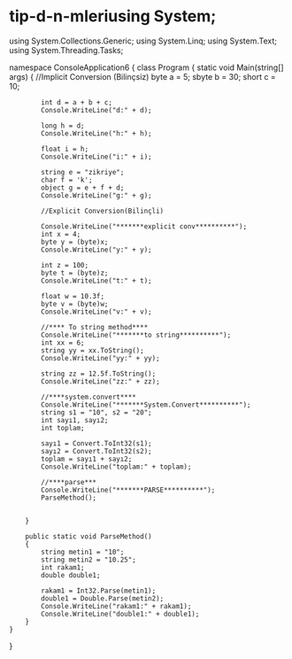 # tip-d-n-mleriusing System;
using System.Collections.Generic;
using System.Linq;
using System.Text;
using System.Threading.Tasks;

namespace ConsoleApplication6
{
    class Program
    {
        static void Main(string[] args)
        {
            //Implicit Conversion (Bilinçsiz)
            byte a = 5;
            sbyte b = 30;
            short c = 10;

            int d = a + b + c;
            Console.WriteLine("d:" + d);

            long h = d;
            Console.WriteLine("h:" + h);

            float i = h;
            Console.WriteLine("i:" + i);

            string e = "zikriye";
            char f = 'k';
            object g = e + f + d;
            Console.WriteLine("g:" + g);

            //Explicit Conversion(Bilinçli)

            Console.WriteLine("*******explicit conv**********");
            int x = 4;
            byte y = (byte)x;
            Console.WriteLine("y:" + y);

            int z = 100;
            byte t = (byte)z;
            Console.WriteLine("t:" + t);

            float w = 10.3f;
            byte v = (byte)w;
            Console.WriteLine("v:" + v);

            //**** To string method****
            Console.WriteLine("*******to string**********");
            int xx = 6;
            string yy = xx.ToString();
            Console.WriteLine("yy:" + yy);

            string zz = 12.5f.ToString();
            Console.WriteLine("zz:" + zz);

            //****system.convert****
            Console.WriteLine("*******System.Convert**********");
            string s1 = "10", s2 = "20";
            int sayı1, sayı2;
            int toplam;

            sayı1 = Convert.ToInt32(s1);
            sayı2 = Convert.ToInt32(s2);
            toplam = sayı1 + sayı2;
            Console.WriteLine("toplam:" + toplam);

            //****parse***
            Console.WriteLine("*******PARSE**********");
            ParseMethod();


        }

        public static void ParseMethod()
        {
            string metin1 = "10";
            string metin2 = "10.25";
            int rakam1;
            double double1;

            rakam1 = Int32.Parse(metin1);
            double1 = Double.Parse(metin2);
            Console.WriteLine("rakam1:" + rakam1);
            Console.WriteLine("double1:" + double1);
        }
    }
}
